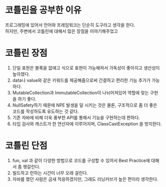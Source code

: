 # 코틀린을 공부한 이유  
  
프로그래밍에 있어서 언어와 프레임워크는 단순히 도구라고 생각을 한다.           
하지만, 주변에서 코틀린에 대해서 많은 장점을 이야기해주었고  

# 코틀린 장점  

1. 단일 표현은 블록을 없애고 식으로 표현이 가능해져서 가독성이 좋아지고 생산성이 높아졌다.   
2. data나 value와 같은 키워드를 제공해줌으로써 간결하고 편리한 기능 추가가 가능하다.      
3. MutableCollection과 ImmutableCollection이 나뉘어져있어 역할에 맞는 구현을 하기 좋다.   
4. NullSafety하기 때문에 NPE 발생을 덜 시키는 것은 물론, 구조적으로 좀 더 좋은 코드를 작성하도록 유도하는 것 같다.      
5. 기존 자바에 비해 더욱 풍부한 API를 통해서 기능을 구현하는데 편하다.  
6. 타입 검사와 캐스트가 한 연산자에 이루어지며, ClassCastException 을 방지한다.

# 코틀린 단점 

1. fun, val 과 같이 다양한 방법으로 코드를 구성할 수 있어서 Best Practice에 대해서 좀 헷갈린다.    
2. 빌드하고 런하는 시간이 너무 오래 걸린다.   
3. 자바를 했던 사람은 금새 적응하겠지만, 그래도 러닝커브가 높은 편이라 생각한다.     

